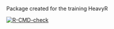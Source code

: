 
<!-- README.md is generated from README.Rmd. Please edit that file -->

Package created for the training HeavyR

<!-- badges: start -->
[![R-CMD-check](https://github.com/colmate/mypackageR/actions/workflows/R-CMD-check.yaml/badge.svg)](https://github.com/colmate/mypackageR/actions/workflows/R-CMD-check.yaml)
<!-- badges: end -->
